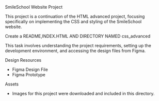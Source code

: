  SmileSchool Website Project

This project is a continuation of the HTML advanced project, focusing specifically on implementing the CSS and styling of the SmileSchool website.

Create a README,INDEX.HTML AND DIRECTORY NAMED css_advanced 

This task involves understanding the project requirements, setting up the development environment, and accessing the design files from Figma.

Design Resources
* Figma Design File
* Figma Prototype

Assets
* Images for this project were downloaded and included in this directory.
